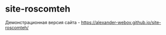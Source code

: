 # site-roscomteh

Демонстрационная версия сайта - https://alexander-webov.github.io/site-roscomteh/
